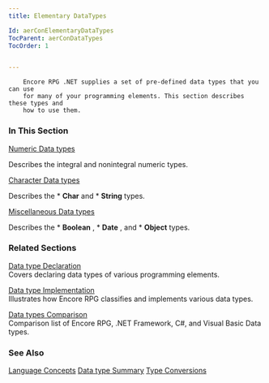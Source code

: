 ```yaml
---
title: Elementary DataTypes

Id: aerConElementaryDataTypes
TocParent: aerConDataTypes
TocOrder: 1


---
```


        Encore RPG .NET supplies a set of pre-defined data types that you can use
        for many of your programming elements. This section describes these types and
        how to use them.

### In This Section

[
                    Numeric Data
                    types
                ](aerConNumericDataTypes.html)

Describes the integral and nonintegral numeric types.


[Character Data types](Character_Data_Type.html)

Describes the * **Char**  and * **String**  types.


[Miscellaneous Data types](Miscellaneous_data_types.html)

Describes the * **Boolean** , * **Date** , and * **Object**  types.


### Related Sections
[Data type Declaration](aerConDataTypeDeclaration.html)<br /> Covers declaring data types of various programming elements. 

[Data type Implementation](aerConDataTypeImplementation.html)<br /> Illustrates how Encore RPG classifies and implements various data types. 

[Data types Comparison](aerConFrameworkDataTypesComparison.html)<br /> Comparison list of Encore RPG, .NET Framework, C#, and Visual Basic Data types. 

### See Also
[Language Concepts](aerConLanguageConceptsMain.html)
[Data type Summary](Data_type_summary.html)
[Type Conversions](Type_Conversions.html) 

